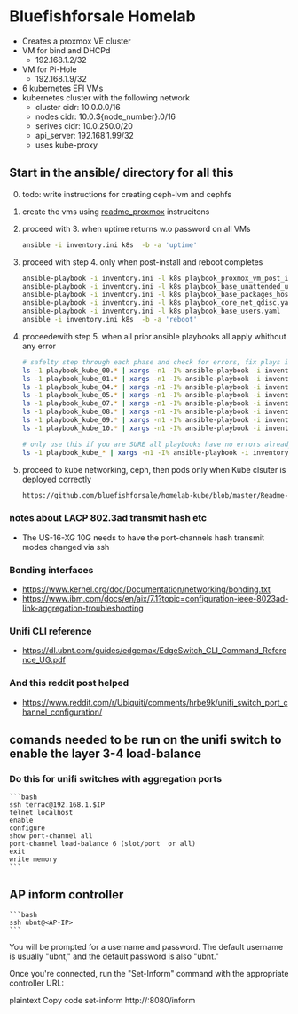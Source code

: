 # Bluefishforsale Homelab

- Creates a proxmox VE cluster
- VM for bind and DHCPd
    -  192.168.1.2/32
- VM for Pi-Hole
    -  192.168.1.9/32
- 6 kubernetes EFI VMs
- kubernetes cluster with the following network
    - cluster cidr: 10.0.0.0/16
    - nodes cidr: 10.0.${node_number}.0/16
    - serives cidr: 10.0.250.0/20
    - api_server: 192.168.1.99/32
    - uses kube-proxy


## Start in the ansible/ directory for all this

0. todo: write instructions for creating ceph-lvm and cephfs

1. create the vms using [readme_proxmox](readme_proxmox) instrucitons

2. proceed with 3. when uptime returns w.o password on all VMs

    ```bash
    ansible -i inventory.ini k8s  -b -a 'uptime'
    ```

3. proceed with step 4. only when post-install and reboot completes

    ```bash
    ansible-playbook -i inventory.ini -l k8s playbook_proxmox_vm_post_install.yaml
    ansible-playbook -i inventory.ini -l k8s playbook_base_unattended_upgrade.yaml
    ansible-playbook -i inventory.ini -l k8s playbook_base_packages_host_settings.yaml
    ansible-playbook -i inventory.ini -l k8s playbook_core_net_qdisc.yaml
    ansible-playbook -i inventory.ini -l k8s playbook_base_users.yaml
    ansible -i inventory.ini k8s  -b -a 'reboot'
    ```

4. proceedewith step 5. when all prior ansible playbooks all apply whithout any error

    ```bash
    # safelty step through each phase and check for errors, fix plays if there are any
    ls -1 playbook_kube_00.* | xargs -n1 -I% ansible-playbook -i inventory.ini  %
    ls -1 playbook_kube_01.* | xargs -n1 -I% ansible-playbook -i inventory.ini  %
    ls -1 playbook_kube_04.* | xargs -n1 -I% ansible-playbook -i inventory.ini  %
    ls -1 playbook_kube_05.* | xargs -n1 -I% ansible-playbook -i inventory.ini  e
    ls -1 playbook_kube_07.* | xargs -n1 -I% ansible-playbook -i inventory.ini  %
    ls -1 playbook_kube_08.* | xargs -n1 -I% ansible-playbook -i inventory.ini  %
    ls -1 playbook_kube_09.* | xargs -n1 -I% ansible-playbook -i inventory.ini  %
    ls -1 playbook_kube_10.* | xargs -n1 -I% ansible-playbook -i inventory.ini  %

    # only use this if you are SURE all playbooks have no errors already
    ls -1 playbook_kube_* | xargs -n1 -I% ansible-playbook -i inventory.ini  %
    ```

5. proceed to kube networking, ceph, then pods only when Kube clsuter is deployed correctly

    ```bash
    https://github.com/bluefishforsale/homelab-kube/blob/master/Readme-proxmox.md
    ```

### notes about LACP 802.3ad transmit hash etc

  - The US-16-XG 10G needs to have the port-channels hash transmit modes changed via ssh

### Bonding interfaces

  - https://www.kernel.org/doc/Documentation/networking/bonding.txt
  - https://www.ibm.com/docs/en/aix/7.1?topic=configuration-ieee-8023ad-link-aggregation-troubleshooting

### Unifi CLI reference

  - https://dl.ubnt.com/guides/edgemax/EdgeSwitch_CLI_Command_Reference_UG.pdf

### And this reddit post helped

  - https://www.reddit.com/r/Ubiquiti/comments/hrbe9k/unifi_switch_port_channel_configuration/

## comands needed to be run on the unifi switch to enable the layer 3-4 load-balance

### Do this for unifi switches with aggregation ports

    ```bash
    ssh terrac@192.168.1.$IP
    telnet localhost
    enable
    configure
    show port-channel all
    port-channel load-balance 6 (slot/port  or all)
    exit
    write memory
    ```

## AP inform controller

    ```bash
    ssh ubnt@<AP-IP>
    ```
You will be prompted for a username and password. The default username is usually "ubnt," and the default password is also "ubnt."

Once you're connected, run the "Set-Inform" command with the appropriate controller URL:

plaintext
Copy code
set-inform http://<controller-IP>:8080/inform
